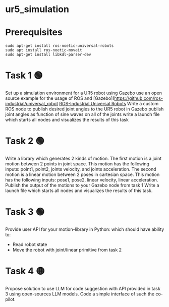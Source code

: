 # ur5_simulation

# Prerequisites
```
sudo apt-get install ros-noetic-universal-robots
sudo apt install ros-noetic-moveit
sudo apt-get install libkdl-parser-dev
```
 # Task 1 🟢
Set up a simulation environment for a UR5 robot using Gazebo use an open source example for the usage of ROS and [Gazebo](https://github.com/ros-industrial/universal_robot [ROS-Industrial Universal Robots](http://wiki.ros.org/universal_robot) 
Write a custom ROS node to publish desired joint angles to the UR5 robot in Gazebo publish joint angles as function of sine waves on all of the joints write a launch file which starts all nodes and visualizes the results of this task
# Task 2 🟢
Write a library which generates 2 kinds of motion.
The first motion is a joint motion between 2 points in joint space. This motion has the following inputs: point1, point2, joints velocity, and joints acceleration.
The second motion is a linear motion between 2 poses in cartesian space. This motion has the following inputs: pose1, pose2, linear velocity, linear acceleration. 
Publish the output of the motions to your Gazebo node from task 1
Write a launch file which starts all nodes and visualizes the results of this task.
 
# Task 3 🟢
Provide user API for your motion-library in Python: which should have ability to:
- Read robot state
- Move the robot with joint/linear primitive from task 2
 
# Task 4 🟡
Propose solution to use LLM for code suggestion with API provided in task 3 using open-sources LLM models.
Code a simple interface of such the co-pilot.
